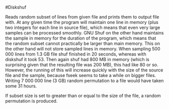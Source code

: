 #Diskshuf

Reads random subset of lines from given file and prints them to output file with. At any given time the program will maintain one line in memory (plus two integers for each line in source file), which means that even very large samples can be processed smoothly. GNU Shuf on the other hand maintains the sample in memory for the duration of the program, which means that the random subset cannot practically be larger than main memory. This on the other hand will not store sampled lines in memory. 
When sampling 500 000 lines from 1.3 GB file shuf finished in 20 seconds, whereas with diskshuf it took 53. Then again shuf had 800 MB in memory (which is surprising given that the resulting file was 200 MB), this had like 80 or so. However, the running of this will increase quickly with the size of the source file and the sample, because fseek seems to take a while on bigger files.  Writing 7 000 000 line (3 GB) random permutation to a file would have taken some 31 hours.

If subset size is set to greater than or equal to the size of the file, a random permutation is produced.
